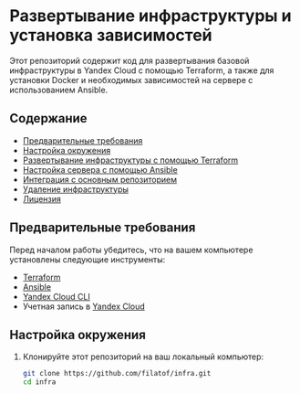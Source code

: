# Развертывание инфраструктуры и установка зависимостей

Этот репозиторий содержит код для развертывания базовой инфраструктуры в Yandex Cloud с помощью Terraform, а также для установки Docker и необходимых зависимостей на сервере с использованием Ansible.

## Содержание

- [Предварительные требования](#предварительные-требования)
- [Настройка окружения](#настройка-окружения)
- [Развертывание инфраструктуры с помощью Terraform](#развертывание-инфраструктуры-с-помощью-terraform)
- [Настройка сервера с помощью Ansible](#настройка-сервера-с-помощью-ansible)
- [Интеграция с основным репозиторием](#интеграция-с-основным-репозиторием)
- [Удаление инфраструктуры](#удаление-инфраструктуры)
- [Лицензия](#лицензия)

## Предварительные требования

Перед началом работы убедитесь, что на вашем компьютере установлены следующие инструменты:

- [Terraform](https://www.terraform.io/downloads)
- [Ansible](https://docs.ansible.com/ansible/latest/installation_guide/intro_installation.html)
- [Yandex Cloud CLI](https://cloud.yandex.ru/docs/cli/quickstart)
- Учетная запись в [Yandex Cloud](https://cloud.yandex.ru/)

## Настройка окружения

1. Клонируйте этот репозиторий на ваш локальный компьютер:

   ```bash
   git clone https://github.com/filatof/infra.git
   cd infra
